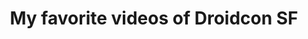 ---
title: My favorite videos of Droidcon SF
layout: post
post-image: 
description: TODO
tags:
- android
- droidcon
---
